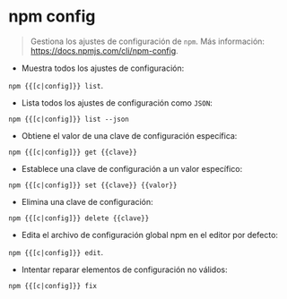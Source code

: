 # npm config

> Gestiona los ajustes de configuración de `npm`.
> Más información: <https://docs.npmjs.com/cli/npm-config>.

- Muestra todos los ajustes de configuración:

`npm {{[c|config]}} list`.

- Lista todos los ajustes de configuración como `JSON`:

`npm {{[c|config]}} list --json`

- Obtiene el valor de una clave de configuración específica:

`npm {{[c|config]}} get {{clave}}`

- Establece una clave de configuración a un valor específico:

`npm {{[c|config]}} set {{clave}} {{valor}}`

- Elimina una clave de configuración:

`npm {{[c|config]}} delete {{clave}}`

- Edita el archivo de configuración global npm en el editor por defecto:

`npm {{[c|config]}} edit`.

- Intentar reparar elementos de configuración no válidos:

`npm {{[c|config]}} fix`
